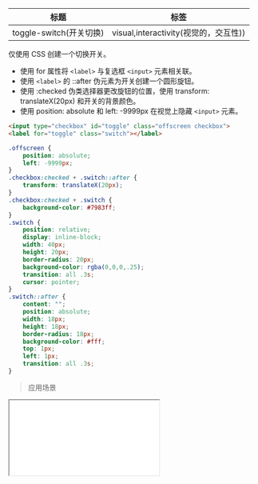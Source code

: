 | 标题                             | 标签           |
| -------------------------------- | -------------- |
| toggle-switch(开关切换) | visual,interactivity(视觉的，交互性)) |

仅使用 CSS 创建一个切换开关。

* 使用 for 属性将 `<label>` 与复选框 `<input>` 元素相关联。
* 使用 `<label>` 的 ::after 伪元素为开关创建一个圆形旋钮。
* 使用 :checked 伪类选择器更改旋钮的位置，使用 transform: translateX(20px) 和开关的背景颜色。
* 使用 position: absolute 和 left: -9999px 在视觉上隐藏 `<input>` 元素。

```html
<input type="checkbox" id="toggle" class="offscreen checkbox">
<label for="toggle" class="switch"></label>
```

```css
.offscreen {
    position: absolute;
    left: -9999px;
}
.checkbox:checked + .switch::after {
    transform: translateX(20px);
}
.checkbox:checked + .switch {
    background-color: #7983ff;
}
.switch {
    position: relative;
    display: inline-block;
    width: 40px;
    height: 20px;
    border-radius: 20px;
    background-color: rgba(0,0,0,.25);
    transition: all .3s;
    cursor: pointer;
}
.switch::after {
    content: "";
    position: absolute;
    width: 18px;
    height: 18px;
    border-radius: 18px;
    background-color: #fff;
    top: 1px;
    left: 1px;
    transition: all .3s;
}
```

> 应用场景

<iframe src="codes/css/html/toggle-switch.html"></iframe>




